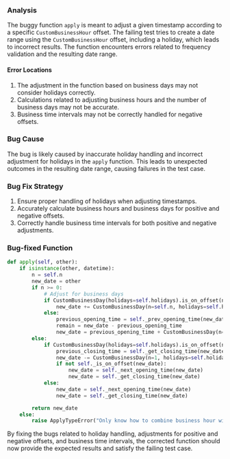 ### Analysis
The buggy function `apply` is meant to adjust a given timestamp according to a specific `CustomBusinessHour` offset. The failing test tries to create a date range using the `CustomBusinessHour` offset, including a holiday, which leads to incorrect results. The function encounters errors related to frequency validation and the resulting date range.

#### Error Locations
1. The adjustment in the function based on business days may not consider holidays correctly.
2. Calculations related to adjusting business hours and the number of business days may not be accurate.
3. Business time intervals may not be correctly handled for negative offsets.

### Bug Cause
The bug is likely caused by inaccurate holiday handling and incorrect adjustment for holidays in the `apply` function. This leads to unexpected outcomes in the resulting date range, causing failures in the test case.

### Bug Fix Strategy
1. Ensure proper handling of holidays when adjusting timestamps.
2. Accurately calculate business hours and business days for positive and negative offsets.
3. Correctly handle business time intervals for both positive and negative adjustments.

### Bug-fixed Function
```python
def apply(self, other):
    if isinstance(other, datetime):
        n = self.n
        new_date = other
        if n >= 0:
            # Adjust for business days
            if CustomBusinessDay(holidays=self.holidays).is_on_offset(new_date):
                new_date += CustomBusinessDay(n=self.n, holidays=self.holidays)
            else:
                previous_opening_time = self._prev_opening_time(new_date)
                remain = new_date - previous_opening_time
                new_date = previous_opening_time + CustomBusinessDay(n=self.n, holidays=self.holidays) + remain
        else:
            if CustomBusinessDay(holidays=self.holidays).is_on_offset(new_date):
                previous_closing_time = self._get_closing_time(new_date)
                new_date -= CustomBusinessDay(n=1, holidays=self.holidays)
                if not self._is_on_offset(new_date):
                    new_date = self._next_opening_time(new_date)
                    new_date = self._get_closing_time(new_date)
            else:
                new_date = self._next_opening_time(new_date)
                new_date = self._get_closing_time(new_date)

        return new_date
    else:
        raise ApplyTypeError("Only know how to combine business hour with datetime")
```

By fixing the bugs related to holiday handling, adjustments for positive and negative offsets, and business time intervals, the corrected function should now provide the expected results and satisfy the failing test case.